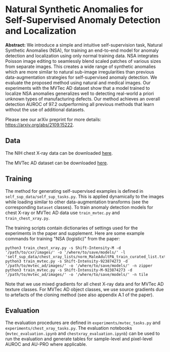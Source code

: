 # Natural Synthetic Anomalies for Self-Supervised Anomaly Detection and Localization

**Abstract:** We introduce a simple and intuitive self-supervision task, Natural Synthetic
Anomalies (NSA), for training an end-to-end model for anomaly detection and
localization using only normal training data. NSA integrates Poisson image
editing to seamlessly blend scaled patches of various sizes from separate
images. This creates a wide range of synthetic anomalies which are more similar
to natural sub-image irregularities than previous data-augmentation strategies
for self-supervised anomaly detection. We evaluate the proposed method using
natural and medical images. Our experiments with the MVTec AD dataset show that
a model trained to localize NSA anomalies generalizes well to detecting
real-world a priori unknown types of manufacturing defects. Our method achieves
an overall detection AUROC of 97.2 outperforming all previous methods that
learn without the use of additional datasets.

Please see our arXiv preprint for more details: https://arxiv.org/abs/2109.15222.

## Data
The NIH chest X-ray data can be downloaded [here](https://nihcc.app.box.com/v/ChestXray-NIHCC/file/371647823217).

The MVTec AD dataset can be downloaded [here](https://www.mvtec.com/company/research/datasets/mvtec-ad).

## Training
The method for generating self-supervised examples is defined in `self_sup_data/self_sup_tasks.py`. This is applied dynamically to the images while loading similar to other data-augmentation transforms (see the corresponding `Dataset` classes).
To train anomaly detection models for chest X-ray or MVTec AD data use `train_mvtec.py` and `train_chest_xray.py`. 

The training scripts contain dictionaries of settings used for the experiments in the paper and supplement.
Here are some example commands for training "NSA (logistic)" from the paper:

```
python3 train_chest_xray.py -s Shift-Intensity-M -d '/path/to/cxr/images/' -o '/where/to/save/models/' -l 'self_sup_data/chest_xray_lists/norm_MaleAdultPA_train_curated_list.txt'
python3 train_mvtec.py -s Shift-Intensity-923874273 -d '/path/to/mvtec_ad/images/' -o '/where/to/save/models/' -n zipper
python3 train_mvtec.py -s Shift-Intensity-M-923874273 -d '/path/to/mvtec_ad/images/' -o '/where/to/save/models/' -n tile
```

Note that we use mixed gradients for all chest X-ray data and for MVTec AD texture classes. For
MVTec AD object classes, we use source gradients due to artefacts of the cloning method (see also appendix A.1 of the paper). 

## Evaluation
The evaluation procedures are defined in `experiments/mvtec_tasks.py` and `experiments/chest_xray_tasks.py`. The evaluation notebooks (`mvtec_evaluation.ipynb` and `chestxray_evaluation.ipynb`) can be used to run the evaluation and generate tables for sample-level and pixel-level AUROC and AU-PRO where applicable.

